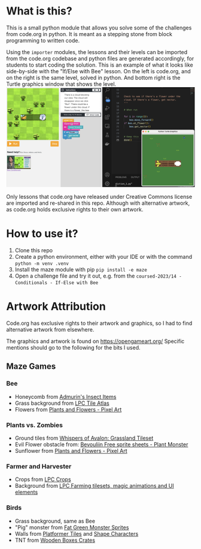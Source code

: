 # What is this?

This is a small python module that allows you solve some of the challenges from code.org in python.
It is meant as a stepping stone from block programming to written code.

Using the `importer` modules, the lessons and their levels can be imported from the code.org
codebase and python files are generated accordingly, for students to start coding the solution.
This is an example of what it looks like side-by-side with the "If/Else with Bee" lesson. On the left is code.org, and on the right is the same level, solved in python. And bottom right is the Turtle graphics window that shows the level.
![if else with bee, side by side](images/if-else-with-bee-side-by-side.png)

Only lessons that code.org have released under Creative Commons license are imported and re-shared in this repo. Although with alternative artwork, as code.org holds exclusive rights to their own artwork.

# How to use it?

1. Clone this repo
2. Create a python environment, either with your IDE or with the command `python -m venv .venv`
3. Install the maze module with pip `pip install -e maze`
4. Open a challenge file and try it out, e.g. from the `coursed-2023/14 - Conditionals - If-Else with Bee`




# Artwork Attribution

Code.org has exclusive rights to their artwork and graphics, so I had to find alternative artwork from elsewhere.

The graphics and artwork is found on https://opengameart.org/
Specific mentions should go to the following for the bits I used.


## Maze Games

### Bee

* Honeycomb from [Admurin's Insect Items](https://opengameart.org/content/admurins-insect-items)
* Grass background from [LPC Tile Atlas](https://opengameart.org/content/lpc-tile-atlas)
* Flowers from [Plants and Flowers - Pixel Art](https://opengameart.org/content/plants-and-flowers-pixel-art)

### Plants vs. Zombies

* Ground tiles from [Whispers of Avalon: Grassland Tileset](https://opengameart.org/content/whispers-of-avalon-grassland-tileset)
* Evil Flower obstacle from: [Bevouliin Free sprite sheets - Plant Monster](https://opengameart.org/content/bevouliin-free-sprite-sheets-plant-monster)
* Sunflower from [Plants and Flowers - Pixel Art](https://opengameart.org/content/plants-and-flowers-pixel-art)

### Farmer and Harvester

* Crops from [LPC Crops](https://opengameart.org/content/lpc-crops)
* Background from [LPC Farming tilesets, magic animations and UI elements](https://opengameart.org/content/lpc-farming-tilesets-magic-animations-and-ui-elements)

### Birds

* Grass background, same as Bee
* "Pig" monster from [Fat Green Monster Sprites](https://opengameart.org/content/fat-green-monster-sprites)
* Walls from [Platformer Tiles](https://opengameart.org/content/platformer-tiles) and [Shape Characters](https://opengameart.org/content/shape-characters)
* TNT from [Wooden Boxes Crates](https://opengameart.org/content/wooden-boxes-crates)
